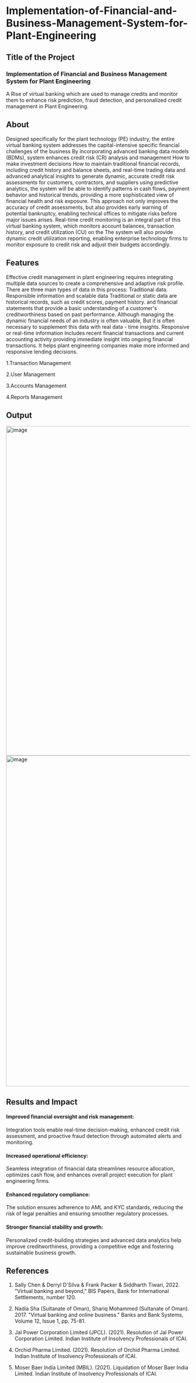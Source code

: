 # Implementation-of-Financial-and-Business-Management-System-for-Plant-Engineering

## Title of the Project

### Implementation of Financial and Business Management System for Plant Engineering

A Rise of virtual banking which are used to manage credits and monitor them to enhance risk prediction, fraud detection, and personalized credit management in Plant Engineering.

## About

Designed specifically for the plant technology (PE) industry, the entire virtual banking system addresses the capital-intensive specific financial challenges of the business By incorporating advanced banking data models (BDMs), system enhances credit risk (CR) analysis and management How to make investment decisions How to maintain traditional financial records, including credit history and balance sheets, and real-time trading data and advanced analytical insights to generate dynamic, accurate credit risk assessments for customers, contractors, and suppliers using predictive analytics, the system will be able to identify patterns in cash flows, payment behavior and historical trends, providing a more sophisticated view of financial health and risk exposure. This approach not only improves the accuracy of credit assessments, but also provides early warning of potential bankruptcy, enabling technical offices to mitigate risks before major issues arises. Real-time credit monitoring is an integral part of this virtual banking system, which monitors account balances, transaction history, and credit utilization (CU) on the The system will also provide dynamic credit utilization reporting, enabling enterprise technology firms to monitor exposure to credit risk and adjust their budgets accordingly.    

## Features
Effective credit management in plant engineering requires integrating multiple data sources to create a comprehensive and adaptive risk profile. There are three main types of data in this process: Traditional data. Responsible information and scalable data Traditional or static data are historical records, such as credit scores, payment history. and financial statements that provide a basic understanding of a customer's creditworthiness based on past performance. Although managing the dynamic financial needs of an industry is often valuable, But it is often necessary to supplement this data with real data - time insights. Responsive or real-time information Includes recent financial transactions and current accounting activity providing immediate insight into ongoing financial transactions. It helps plant engineering companies make more informed and responsive lending decisions. 

1.Transaction Management

2.User Management

3.Accounts Management

4.Reports Management


## Output

<img width="1600" height="901" alt="image" src="https://github.com/user-attachments/assets/3161e459-8a5d-4472-979c-8b0c6d5bc0fe" />


<img width="1841" height="905" alt="image" src="https://github.com/user-attachments/assets/4570d511-3da6-44b8-99b9-40c5e3c82fbe" />



## Results and Impact

#### Improved financial oversight and risk management: 
Integration tools enable real-time decision-making, enhanced credit risk assessment, and proactive fraud detection through automated alerts and monitoring.

#### Increased operational efficiency: 
Seamless integration of financial data streamlines resource allocation, optimizes cash flow, and enhances overall project execution for plant engineering firms.

#### Enhanced regulatory compliance: 
The solution ensures adherence to AML and KYC standards, reducing the risk of legal penalties and ensuring smoother regulatory processes.

#### Stronger financial stability and growth: 
Personalized credit-building strategies and advanced data analytics help improve creditworthiness, providing a competitive edge and fostering sustainable business growth.


## References

1. Sally Chen & Derryl D'Silva & Frank Packer & Siddharth Tiwari, 2022. "Virtual banking and beyond," BIS Papers, Bank for International Settlements, number 120.

2. Nadia Sha (Sultanate of Oman), Shariq Mohammed (Sultanate of Oman). 2017. "Virtual banking and online business." Banks and Bank Systems, Volume 12, Issue 1, pp. 75-81.

3. Jal Power Corporation Limited (JPCL). (2021). Resolution of Jal Power Corporation Limited. Indian Institute of Insolvency Professionals of ICAI.

4. Orchid Pharma Limited. (2021). Resolution of Orchid Pharma Limited. Indian Institute of Insolvency Professionals of ICAI.

5. Moser Baer India Limited (MBIL). (2021). Liquidation of Moser Baer India Limited. Indian Institute of Insolvency Professionals of ICAI.
